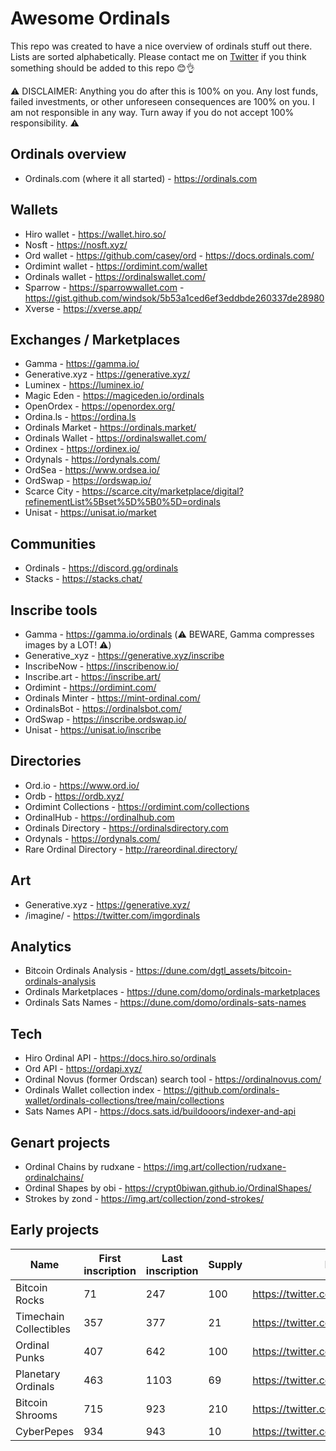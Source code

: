 # Awesome Ordinals
This repo was created to have a nice overview of ordinals stuff out there. Lists are sorted alphabetically. Please contact me on [Twitter](https://twitter.com/crypt0biwan) if you think something should be added to this repo 😊👌

⚠️ DISCLAIMER: Anything you do after this is 100% on you. Any lost funds, failed investments, or other unforeseen consequences are 100% on you. I am not responsible in any way. Turn away if you do not accept 100% responsibility. ⚠️

## Ordinals overview
* Ordinals.com (where it all started) - https://ordinals.com

## Wallets

* Hiro wallet - https://wallet.hiro.so/
* Nosft - https://nosft.xyz/
* Ord wallet - https://github.com/casey/ord - https://docs.ordinals.com/
* Ordimint wallet - https://ordimint.com/wallet
* Ordinals wallet - https://ordinalswallet.com/
* Sparrow - https://sparrowwallet.com - https://gist.github.com/windsok/5b53a1ced6ef3eddbde260337de28980
* Xverse - https://xverse.app/

## Exchanges / Marketplaces

* Gamma - https://gamma.io/
* Generative.xyz - https://generative.xyz/
* Luminex - https://luminex.io/
* Magic Eden - https://magiceden.io/ordinals
* OpenOrdex - https://openordex.org/
* Ordina.ls - https://ordina.ls
* Ordinals Market - https://ordinals.market/
* Ordinals Wallet - https://ordinalswallet.com/
* Ordinex - https://ordinex.io/
* Ordynals - https://ordynals.com/
* OrdSea - https://www.ordsea.io/
* OrdSwap - https://ordswap.io/
* Scarce City - https://scarce.city/marketplace/digital?refinementList%5Bset%5D%5B0%5D=ordinals
* Unisat - https://unisat.io/market

## Communities

* Ordinals - https://discord.gg/ordinals
* Stacks - https://stacks.chat/

## Inscribe tools

* Gamma - https://gamma.io/ordinals (⚠️ BEWARE, Gamma compresses images by a LOT! ⚠️)
* Generative_xyz - https://generative.xyz/inscribe
* InscribeNow - https://inscribenow.io/
* Inscribe.art - https://inscribe.art/
* Ordimint - https://ordimint.com/
* Ordinals Minter - https://mint-ordinal.com/
* OrdinalsBot - https://ordinalsbot.com/
* OrdSwap - https://inscribe.ordswap.io/
* Unisat - https://unisat.io/inscribe

## Directories

* Ord.io - https://www.ord.io/
* Ordb - https://ordb.xyz/
* Ordimint Collections - https://ordimint.com/collections
* OrdinalHub - https://ordinalhub.com
* Ordinals Directory - https://ordinalsdirectory.com
* Ordynals - https://ordynals.com/
* Rare Ordinal Directory - http://rareordinal.directory/

## Art

* Generative.xyz - https://generative.xyz/
* /imagine/ - https://twitter.com/imgordinals

## Analytics

* Bitcoin Ordinals Analysis - https://dune.com/dgtl_assets/bitcoin-ordinals-analysis
* Ordinals Marketplaces - https://dune.com/domo/ordinals-marketplaces
* Ordinals Sats Names - https://dune.com/domo/ordinals-sats-names

## Tech

* Hiro Ordinal API - https://docs.hiro.so/ordinals
* Ord API - https://ordapi.xyz/
* Ordinal Novus (former Ordscan) search tool - https://ordinalnovus.com/
* Ordinals Wallet collection index - https://github.com/ordinals-wallet/ordinals-collections/tree/main/collections
* Sats Names API - https://docs.sats.id/buildooors/indexer-and-api

## Genart projects

* Ordinal Chains by rudxane - https://img.art/collection/rudxane-ordinalchains/
* Ordinal Shapes by obi - https://crypt0biwan.github.io/OrdinalShapes/
* Strokes by zond - https://img.art/collection/zond-strokes/

## Early projects

| Name | First inscription | Last inscription | Supply | Link |
|---|---|---|---|---|
| Bitcoin Rocks | 71 | 247 | 100 | https://twitter.com/ordrocks |
| Timechain Collectibles | 357 | 377 | 21 | https://twitter.com/timechainord |
| Ordinal Punks | 407 | 642 | 100 | https://twitter.com/OrdinalPunks |
| Planetary Ordinals | 463 | 1103 | 69 | https://twitter.com/ordinalswallet |
| Bitcoin Shrooms | 715 | 923 | 210 | https://twitter.com/BitcoinShrooms |
| CyberPepes | 934 | 943 | 10 | https://twitter.com/finestrares |
